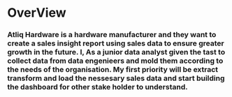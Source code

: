 # OverView
### Atliq Hardware is a hardware manufacturer and they want to create a sales insight report using sales data to ensure greater growth in the future. I, As a junior data analyst given the tast to collect data from data engenieers and mold them according to the needs of the organisation. My first priority will be extract transform and load the nessesary sales data and start building the dashboard for other stake holder to understand.

